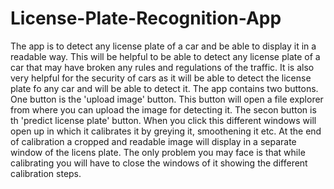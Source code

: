 # License-Plate-Recognition-App
The app is to detect any license plate of a car and be able to display it in a readable way. This will be helpful to be able to detect any license plate of a car that may have broken any rules and regulations of the traffic. It is also very helpful for the security of cars as it will be able to detect the license plate fo any car and will be able to detect it. The app contains two buttons. One button is the 'upload image' button. This button will open a file explorer from where you can upload the image for detecting it. The secon button is th 'predict license plate' button. When you click this different windows will open up in which it calibrates it by greying it, smoothening it etc. At the end of calibration a cropped and readable image will display in a separate window of the licens plate. The only problem you may face is that while calibrating you will have to close the windows of it showing the different calibration steps.
